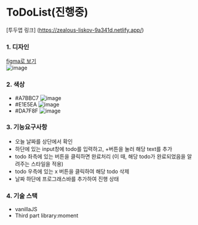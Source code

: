 # ToDoList(진행중)

[투두앱 링크] (https://zealous-liskov-9a341d.netlify.app/)

### 1. 디자인
[figma로 보기](https://www.figma.com/file/UWosTHRLB7efj3iRSHn0k5/TODO?node-id=0%3A1)
<br>
![image](https://user-images.githubusercontent.com/44112843/117540394-2f25b180-b04a-11eb-9577-f19c6e07ad5b.png)

### 2. 색상
- #A7BBC7
![image](https://user-images.githubusercontent.com/44112843/124387018-f50a2080-dd17-11eb-9acb-eb24f884f0c1.png)
- #E1E5EA
![image](https://user-images.githubusercontent.com/44112843/124387089-24209200-dd18-11eb-948b-e576907d4b0d.png)
- #DA7F8F
![image](https://user-images.githubusercontent.com/44112843/124387178-75308600-dd18-11eb-9ae0-b5c07e3d7a52.png)



### 3. 기능요구사항
- 오늘 날짜를 상단에서 확인
- 하단에 있는 input창에 todo를 입력하고, +버튼을 눌러 해당 text를 추가
- todo 좌측에 있는 버튼을 클릭하면 완료처리 (이 때, 해당 todo가 완료되었음을 알려주는 스타일을 적용)
- todo 우측에 있는 x 버튼을 클릭하여 해당 todo 삭제
- 날짜 하단에 프로그래스바를 추가하여 진행 상태

### 4. 기술 스택
- vanillaJS
- Third part library:moment


